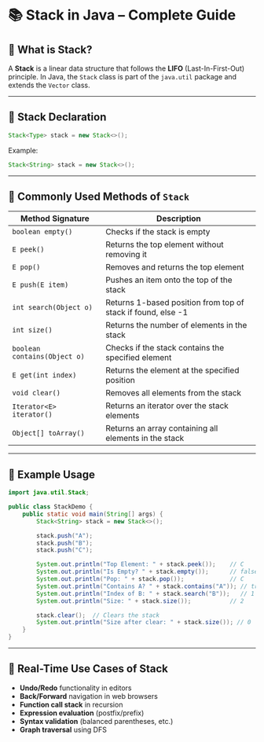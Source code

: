 
# 📚 Stack in Java – Complete Guide

## 🔹 What is Stack?
A **Stack** is a linear data structure that follows the **LIFO** (Last-In-First-Out) principle. In Java, the `Stack` class is part of the `java.util` package and extends the `Vector` class.

---

## 🔹 Stack Declaration

```java
Stack<Type> stack = new Stack<>();
```

Example:
```java
Stack<String> stack = new Stack<>();
```

---

## 🔹 Commonly Used Methods of `Stack`

| Method Signature                | Description |
|--------------------------------|-------------|
| `boolean empty()`              | Checks if the stack is empty |
| `E peek()`                     | Returns the top element without removing it |
| `E pop()`                      | Removes and returns the top element |
| `E push(E item)`               | Pushes an item onto the top of the stack |
| `int search(Object o)`         | Returns 1-based position from top of stack if found, else -1 |
| `int size()`                   | Returns the number of elements in the stack |
| `boolean contains(Object o)`  | Checks if the stack contains the specified element |
| `E get(int index)`             | Returns the element at the specified position |
| `void clear()`                 | Removes all elements from the stack |
| `Iterator<E> iterator()`       | Returns an iterator over the stack elements |
| `Object[] toArray()`           | Returns an array containing all elements in the stack |

---

## 🔹 Example Usage

```java
import java.util.Stack;

public class StackDemo {
    public static void main(String[] args) {
        Stack<String> stack = new Stack<>();

        stack.push("A");
        stack.push("B");
        stack.push("C");

        System.out.println("Top Element: " + stack.peek());    // C
        System.out.println("Is Empty? " + stack.empty());      // false
        System.out.println("Pop: " + stack.pop());             // C
        System.out.println("Contains A? " + stack.contains("A")); // true
        System.out.println("Index of B: " + stack.search("B"));   // 1
        System.out.println("Size: " + stack.size());           // 2

        stack.clear();  // Clears the stack
        System.out.println("Size after clear: " + stack.size()); // 0
    }
}
```

---

## 🔹 Real-Time Use Cases of Stack

- **Undo/Redo** functionality in editors
- **Back/Forward** navigation in web browsers
- **Function call stack** in recursion
- **Expression evaluation** (postfix/prefix)
- **Syntax validation** (balanced parentheses, etc.)
- **Graph traversal** using DFS
